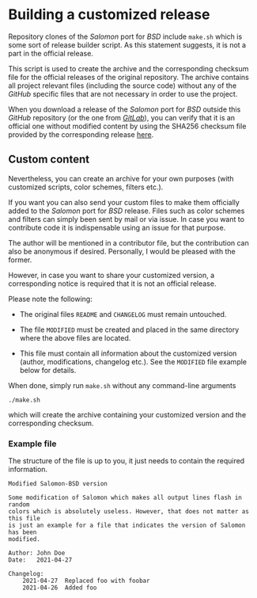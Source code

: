 # Building a customized release

Repository clones of the *Salomon* port for *BSD* include `make.sh` which is some sort of release builder script. As this statement suggests, it is not a part in the official release.

This script is used to create the archive and the corresponding checksum file for the official releases of the original repository. The archive contains all project relevant files (including the source code) without any of the *GitHub* specific files that are not necessary in order to use the project.

When you download a release of the *Salomon* port for *BSD* outside this *GitHub* repository (or the one from [*GitLab*](https://gitlab.com/urbanware-org/salomon)), you can verify that it is an official one without modified content by using the SHA256 checksum file provided by the corresponding release [here](https://github.com/urbanware-org/salomon-bsd/releases).

## Custom content

Nevertheless, you can create an archive for your own purposes (with customized scripts, color schemes, filters etc.).

If you want you can also send your custom files to make them officially added to the *Salomon* port for *BSD* release. Files such as color schemes and filters can simply been sent by mail or via issue. In case you want to contribute code it is indispensable using an issue for that purpose.

The author will be mentioned in a contributor file, but the contribution can also be anonymous if desired. Personally, I would be pleased with the former.

However, in case you want to share your customized version, a corresponding notice is required that it is not an official release.

Please note the following:

*   The original files `README` and `CHANGELOG` must remain untouched.

*   The file `MODIFIED` must be created and placed in the same directory where the above files are located.

*   This file must contain all information about the customized version (author, modifications, changelog etc.). See the `MODIFIED` file example below for details.

When done, simply run `make.sh` without any command-line arguments

```
./make.sh
```

which will create the archive containing your customized version and the corresponding checksum.

### Example file

The structure of the file is up to you, it just needs to contain the required information.

```
Modified Salomon-BSD version

Some modification of Salomon which makes all output lines flash in random
colors which is absolutely useless. However, that does not matter as this file
is just an example for a file that indicates the version of Salomon has been
modified.

Author: John Doe
Date:   2021-04-27

Changelog:
    2021-04-27  Replaced foo with foobar
    2021-04-26  Added foo
```
